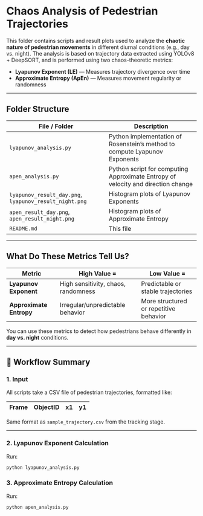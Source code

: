 # Chaos Analysis of Pedestrian Trajectories

This folder contains scripts and result plots used to analyze the **chaotic nature of pedestrian movements** in different diurnal conditions (e.g., day vs. night). The analysis is based on trajectory data extracted using YOLOv8 + DeepSORT, and is performed using two chaos-theoretic metrics:

- **Lyapunov Exponent (LE)** — Measures trajectory divergence over time
- **Approximate Entropy (ApEn)** — Measures movement regularity or randomness

---

## Folder Structure

| File / Folder | Description |
|---------------|-------------|
| `lyapunov_analysis.py` | Python implementation of Rosenstein’s method to compute Lyapunov Exponents |
| `apen_analysis.py` | Python script for computing Approximate Entropy of velocity and direction change |
| `lyapunov_result_day.png`, `lyapunov_result_night.png` | Histogram plots of Lyapunov Exponents |
| `apen_result_day.png`, `apen_result_night.png` | Histogram plots of Approximate Entropy |
| `README.md` | This file |

---

## What Do These Metrics Tell Us?

| Metric | High Value = | Low Value = |
|--------|---------------|-------------|
| **Lyapunov Exponent** | High sensitivity, chaos, randomness | Predictable or stable trajectories |
| **Approximate Entropy** | Irregular/unpredictable behavior | More structured or repetitive behavior |

You can use these metrics to detect how pedestrians behave differently in **day vs. night** conditions.

---

## 🔁 Workflow Summary

### 1. **Input**  
All scripts take a CSV file of pedestrian trajectories, formatted like:

| Frame | ObjectID | x1 | y1 |
|-------|----------|----|----|

Same format as `sample_trajectory.csv` from the tracking stage.

---

### 2. **Lyapunov Exponent Calculation**  
Run:

```bash
python lyapunov_analysis.py
```
### 3. **Approximate Entropy Calculation**
Run:

```bash
python apen_analysis.py
